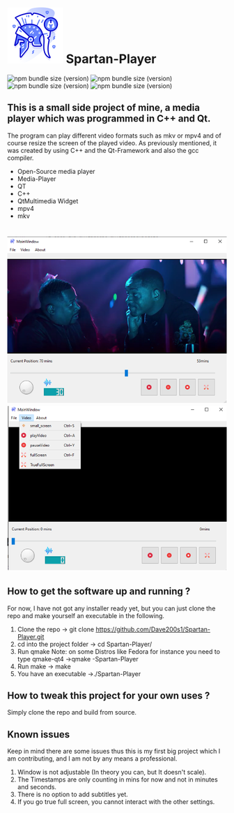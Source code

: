 # ![Alt text](128_helmet.png "Optional title") Spartan-Player 

![npm bundle size (version)](https://img.shields.io/badge/version-0.0.1-green) ![npm bundle size (version)](https://img.shields.io/badge/qt-v6.2.4-green) ![npm bundle size (version)](https://img.shields.io/badge/language-c%2B%2B17-green) ![npm bundle size (version)](https://img.shields.io/badge/compiler-gcc-blue) 

## This is a small side project of mine, a media player which was programmed in C++ and Qt.

The program can play different video formats such as mkv or mpv4 and of course resize the screen of the played video. As previously mentioned, it was created by using C++ and the Qt-Framework and also the gcc compiler. 

* Open-Source media player
* Media-Player
* QT
* C++
* QtMultimedia Widget
* mpv4
* mkv

# ![Alt text](SpartanPlayerShowCaseTwo.png "Optional title")  ![Alt text](SpartanPlayerShowCaseOne.png "Optional title")

## How to get the software up and running ?

For now, I have not got any installer ready yet, but you can just clone the repo and make yourself an executable in the following.

1. Clone the repo 
-> git clone https://github.com/Dave200s1/Spartan-Player.git
2. cd into the project folder
-> cd Spartan-Player/
3. Run qmake Note: on some Distros like Fedora for instance you need to type qmake-qt4
->qmake -Spartan-Player
4. Run make
-> make
5. You have an executable
->./Spartan-Player

## How to tweak this project for your own uses ?

Simply clone the repo and build from source.

## Known issues

Keep in mind there are some issues thus this is my first big project which I am contributing, and I am not by any means a professional.

1. Window is not adjustable (In theory you can, but It doesn't scale).
2. The Timestamps are only counting in mins for now and not in minutes and seconds.
3. There is no option to add subtitles yet.
4. If you go true full screen, you cannot interact with the other settings.


